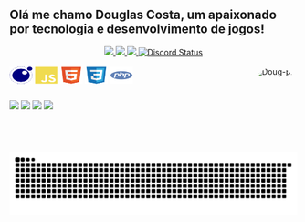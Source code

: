 ## Olá me chamo Douglas Costa, um apaixonado por tecnologia e desenvolvimento de jogos!
<div align="center">
  <a href="https://github.com/k7doug">
  <img height="150em" src="https://github-readme-stats.vercel.app/api?username=k7doug&show_icons=true&theme=dark&include_all_commits=true&count_private=true"/>
  <img height="150em" src="https://github-readme-stats.vercel.app/api/top-langs/?username=k7doug&layout=compact&langs_count=7&theme=dark"/>
  <img src="https://spotify-github-profile.vercel.app/api/view.svg?uid=31covt5tk2lctgwc7pd4hwrcq4jm&redirect=true][https://spotify-github-profile.vercel.app/api/view.svg?uid=31covt5tk2lctgwc7pd4hwrcq4jm&cover_image=true&theme=novatorem&bar_color=86568f&bar_color_cover=true)">
  <a href="https://discord.com/users/686489824546390026" target="_blank">
	<img width="250px" alt="Discord Status" src="https://lanyard.cnrad.dev/api/686489824546390026?hideTimestamp=true">
  </a>
</div>
<div style="display: inline_block"><br>
  <img align="center" alt="Doug-Js" height="30" width="40" src="https://raw.githubusercontent.com/devicons/devicon/master/icons/lua/lua-plain.svg">
  <img align="center" alt="Doug-Js" height="30" width="40" src="https://raw.githubusercontent.com/devicons/devicon/master/icons/javascript/javascript-plain.svg">
  <img align="center" alt="Doug-HTML" height="30" width="40" src="https://raw.githubusercontent.com/devicons/devicon/master/icons/html5/html5-original.svg">
  <img align="center" alt="Doug-CSS" height="30" width="40" src="https://raw.githubusercontent.com/devicons/devicon/master/icons/css3/css3-original.svg">
  <img align="center" alt="Doug-Js" height="30" width="40" src="https://raw.githubusercontent.com/devicons/devicon/master/icons/php/php-plain.svg">
  <img align="right" alt="Doug-pic" height="150" style="border-radius:50px;" src="https://cdn.discordapp.com/attachments/902229771717595226/945551094644342845/Webp.net-gifmaker_1.gif">
</div>
  
  ##
 
<div> 
  <a href="https://instagram.com/k7doug" target="_blank"><img src="https://img.shields.io/badge/-Instagram-%23E4405F?style=for-the-badge&logo=instagram&logoColor=white" target="_blank"></a>
 	<a href="https://www.twitch.tv/k7doug" target="_blank"><img src="https://img.shields.io/badge/Twitch-9146FF?style=for-the-badge&logo=twitch&logoColor=white" target="_blank"></a>
 <a href="https://discord.gg/ziraflix" target="_blank"><img src="https://img.shields.io/badge/Discord-7289DA?style=for-the-badge&logo=discord&logoColor=white" target="_blank"></a> 
  <a href = "mailto:didoxpx@gmail.com"><img src="https://img.shields.io/badge/-Gmail-%23333?style=for-the-badge&logo=gmail&logoColor=white" target="_blank"></a>
 
  ![Snake animation](https://github.com/k7doug/k7doug/blob/output/github-contribution-grid-snake.svg)
 
</div>
